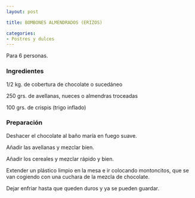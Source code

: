 ```yaml
---
layout: post

title: BOMBONES ALMENDRADOS (ERIZOS)

categories:
- Postres y dulces
---
```

Para 6 personas.

<h3>Ingredientes</h3>
1/2 kg. de cobertura de chocolate o sucedáneo

250 grs. de avellanas, nueces o almendras troceadas

100 grs. de crispis (trigo inflado)

<h3>Preparación</h3>
Deshacer el chocolate al baño maría en fuego suave.

Añadir las avellanas y mezclar bien.

Añadir los cereales y mezclar rápido y bien.

Extender un plástico limpio en la mesa e ir colocando montoncitos, que se van cogiendo con una cuchara de la mezcla de chocolate.

Dejar enfriar hasta que queden duros y ya se pueden guardar.

